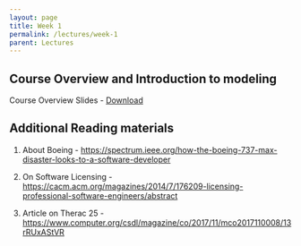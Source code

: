 ```yaml
---
layout: page
title: Week 1
permalink: /lectures/week-1
parent: Lectures
---
```


## Course Overview and Introduction to modeling

Course Overview Slides - [Download](https://karthikv1392.github.io/cs6401_se/slides/L01_Course_Overview.pdf)

## Additional Reading materials

  1. About Boeing  - https://spectrum.ieee.org/how-the-boeing-737-max-disaster-looks-to-a-software-developer

  2. On Software Licensing - https://cacm.acm.org/magazines/2014/7/176209-licensing-professional-software-engineers/abstract

  3. Article on Therac 25 - https://www.computer.org/csdl/magazine/co/2017/11/mco2017110008/13rRUxAStVR
